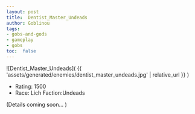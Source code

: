 ```yaml
---
layout: post
title:  Dentist_Master_Undeads
author: Goblinou
tags:
- gobs-and-gods
- gameplay
- gobs
toc:  false
---
```


![Dentist_Master_Undeads]( {{ 'assets/generated/enemies/dentist_master_undeads.jpg' | relative_url }} )
- Rating: 1500
- Race: Lich  Faction:Undeads

(Details coming soon... )